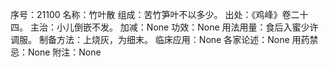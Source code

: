 序号：21100
名称：竹叶散
组成：苦竹笋叶不以多少。
出处：《鸡峰》卷二十四。
主治：小儿倒嵌不发。
加减：None
功效：None
用法用量：食后入蜜少许调服。
制备方法：上烧灰，为细末。
临床应用：None
各家论述：None
用药禁忌：None
附注：None
